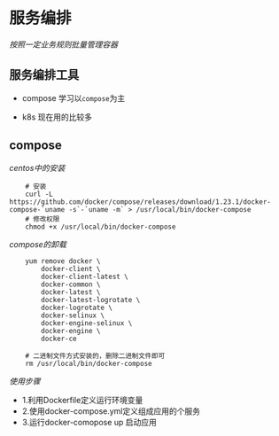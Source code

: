 # 服务编排

*按照一定业务规则批量管理容器*

## 服务编排工具

* compose
学习以`compose`为主

* k8s
现在用的比较多

## compose
*centos中的安装*
```shell
    # 安装
    curl -L https://github.com/docker/compose/releases/download/1.23.1/docker-compose-`uname -s`-`uname -m` > /usr/local/bin/docker-compose
    # 修改权限
    chmod +x /usr/local/bin/docker-compose

```
*compose的卸载*
```shell
    yum remove docker \
        docker-client \
        docker-client-latest \
        docker-common \
        docker-latest \
        docker-latest-logrotate \
        docker-logrotate \
        docker-selinux \
        docker-engine-selinux \
        docker-engine \
        docker-ce

    # 二进制文件方式安装的，删除二进制文件即可
    rm /usr/local/bin/docker-compose
```


*使用步骤*
  * 1.利用Dockerfile定义运行环境变量
  * 2.使用docker-compose.yml定义组成应用的个服务
  * 3.运行docker-comopose up 启动应用
